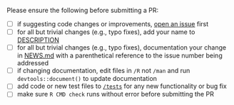 Please ensure the following before submitting a PR:

 - [ ] if suggesting code changes or improvements, [open an issue](https://github.com/IQSS/dataverse-client-r/issues/new) first
 - [ ] for all but trivial changes (e.g., typo fixes), add your name to [DESCRIPTION](https://github.com/IQSS/dataverse-client-r/blob/master/DESCRIPTION)
 - [ ] for all but trivial changes (e.g., typo fixes), documentation your change in [NEWS.md](https://github.com/IQSS/dataverse-client-r/blob/master/NEWS.md) with a parenthetical reference to the issue number being addressed
 - [ ] if changing documentation, edit files in `/R` not `/man` and run `devtools::document()` to update documentation
 - [ ] add code or new test files to [`/tests`](https://github.com/IQSS/dataverse-client-r/tree/master/tests/testthat) for any new functionality or bug fix
 - [ ] make sure `R CMD check` runs without error before submitting the PR
